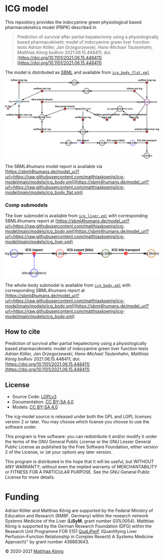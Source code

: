 # ICG model
This repository provides the indocyanine green physiological based pharmacokinetics model (PBPK) described in

> Prediction of survival after partial hepatectomy using a physiologically based pharmacokinetic model of indocyanine green liver function tests
*Adrian Köller, Jan Grzegorzewski, Hans-Michael Tautenhahn, Matthias König*
bioRxiv 2021.06.15.448411; doi: [https://doi.org/10.1101/2021.06.15.448411](https://doi.org/10.1101/2021.06.15.448411)


The model is distributed as [SBML](http://sbml.org) and available from [`icg_body_flat.xml`](./models/icg_body_flat.xml)

![Visualization of the model using cy3sbml](./visualization/icg_body_flat.png)

The SBML4humans model report is available via
[https://sbml4humans.de/model_url?url=https://raw.githubusercontent.com/matthiaskoenig/icg-model/main/models/icg_body.xml](https://sbml4humans.de/model_url?url=https://raw.githubusercontent.com/matthiaskoenig/icg-model/main/models/icg_body_flat.xml)

### Comp submodels
The liver submodel is available from [`icg_liver.xml`](./models/icg_liver.xml) with corresponding SBML4humans report at
[https://sbml4humans.de/model_url?url=https://raw.githubusercontent.com/matthiaskoenig/icg-model/main/models/icg_body.xml](https://sbml4humans.de/model_url?url=https://raw.githubusercontent.com/matthiaskoenig/icg-model/main/models/icg_liver.xml)

![Visualization of the liver submodel using cy3sbml](./visualization/icg_liver.png)

The whole-body submodel is available from [`icg_body.xml`](./models/icg_body.xml) with corresponding SBML4humans report at
[https://sbml4humans.de/model_url?url=https://raw.githubusercontent.com/matthiaskoenig/icg-model/main/models/icg_body.xml](https://sbml4humans.de/model_url?url=https://raw.githubusercontent.com/matthiaskoenig/icg-model/main/models/icg_body.xml)


## How to cite

 Prediction of survival after partial hepatectomy using a physiologically based pharmacokinetic model of indocyanine green liver function tests
*Adrian Köller, Jan Grzegorzewski, Hans-Michael Tautenhahn, Matthias König*
bioRxiv 2021.06.15.448411; doi: [https://doi.org/10.1101/2021.06.15.448411](https://doi.org/10.1101/2021.06.15.448411)


## License

* Source Code: [LGPLv3](http://opensource.org/licenses/LGPL-3.0)
* Documentation: [CC BY-SA 4.0](http://creativecommons.org/licenses/by-sa/4.0/)
* Models: [CC BY-SA 4.0](http://creativecommons.org/licenses/by-sa/4.0/)

The icg-model source is released under both the GPL and LGPL licenses version 2 or
later. You may choose which license you choose to use the software under.

This program is free software: you can redistribute it and/or modify it under
the terms of the GNU General Public License or the GNU Lesser General Public
License as published by the Free Software Foundation, either version 2 of the
License, or (at your option) any later version.

This program is distributed in the hope that it will be useful, but WITHOUT ANY
WARRANTY; without even the implied warranty of MERCHANTABILITY or FITNESS FOR A
PARTICULAR PURPOSE. See the GNU General Public License for more details.

Funding
=======
Adrian Köller and Matthias König are supported by the Federal Ministry of Education and Research (BMBF, Germany)
within the research network Systems Medicine of the Liver (**LiSyM**, grant number 031L0054). Matthias König
is supported by the German Research Foundation (DFG) within the Research Unit Programme FOR 5151
[QuaLiPerF](https://qualiperf.de) (Quantifying Liver Perfusion-Function Relationship in Complex Resecti)
A Systems Medicine Approach)" by grant number 436883643.

© 2020-2021 [Matthias König](https://livermetabolism.com)
